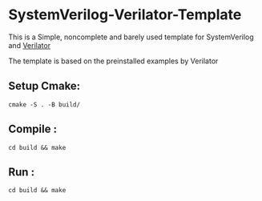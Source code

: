 # SystemVerilog-Verilator-Template

This is a Simple, noncomplete and barely used template for SystemVerilog and [Verilator](https://github.com/verilator/verilator)

The template is based on the preinstalled examples by Verilator

## Setup Cmake: 

`cmake -S . -B build/`

## Compile : 

`cd build && make`

## Run : 

`cd build && make`


